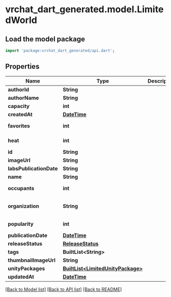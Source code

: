 # vrchat_dart_generated.model.LimitedWorld

## Load the model package
```dart
import 'package:vrchat_dart_generated/api.dart';
```

## Properties
Name | Type | Description | Notes
------------ | ------------- | ------------- | -------------
**authorId** | **String** |  | 
**authorName** | **String** |  | 
**capacity** | **int** |  | 
**createdAt** | [**DateTime**](DateTime.md) |  | 
**favorites** | **int** |  | [default to 0]
**heat** | **int** |  | [default to 0]
**id** | **String** |  | 
**imageUrl** | **String** |  | 
**labsPublicationDate** | **String** |  | 
**name** | **String** |  | 
**occupants** | **int** |  | [default to 0]
**organization** | **String** |  | [default to 'vrchat']
**popularity** | **int** |  | [default to 0]
**publicationDate** | [**DateTime**](DateTime.md) |  | 
**releaseStatus** | [**ReleaseStatus**](ReleaseStatus.md) |  | 
**tags** | **BuiltList&lt;String&gt;** |  | 
**thumbnailImageUrl** | **String** |  | 
**unityPackages** | [**BuiltList&lt;LimitedUnityPackage&gt;**](LimitedUnityPackage.md) |  | 
**updatedAt** | [**DateTime**](DateTime.md) |  | 

[[Back to Model list]](../README.md#documentation-for-models) [[Back to API list]](../README.md#documentation-for-api-endpoints) [[Back to README]](../README.md)


